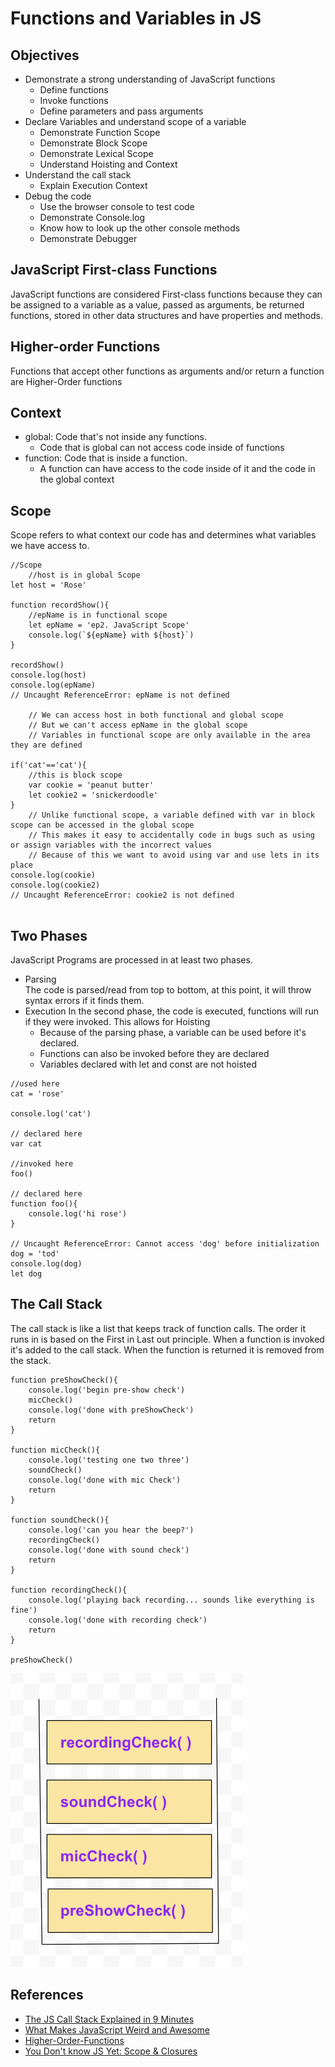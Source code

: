 # Functions and Variables in JS
## Objectives
- Demonstrate a strong understanding of JavaScript functions
    - Define functions
    - Invoke functions 
    - Define parameters and pass arguments 
- Declare Variables and understand scope of a variable
    - Demonstrate Function Scope
    - Demonstrate Block Scope
    - Demonstrate Lexical Scope
    - Understand Hoisting and Context
- Understand the call stack 
    - Explain Execution Context 
- Debug the code
    - Use the browser console to test code
    - Demonstrate Console.log
    - Know how to look up the other console methods 
    - Demonstrate Debugger 


## JavaScript First-class Functions  
JavaScript functions are considered First-class functions because they can be assigned to a variable as a value, passed as arguments, be returned functions, stored in other data structures and have properties and methods.

## Higher-order Functions  
Functions that accept other functions as arguments and/or return a function are Higher-Order functions

## Context
 - global: Code that's not inside any functions.  
    - Code that is global can not access code inside of functions 
 - function: Code that is inside a function. 
    - A function can have access to the code inside of it and the code in the global context
 
## Scope 

Scope refers to what context our code has and determines what variables we have access to.

```
//Scope 
    //host is in global Scope 
let host = 'Rose'

function recordShow(){
    //epName is in functional scope  
    let epName = 'ep2. JavaScript Scope'
    console.log(`${epName} with ${host}`)
}

recordShow()
console.log(host)
console.log(epName)
// Uncaught ReferenceError: epName is not defined

    // We can access host in both functional and global scope
    // But we can't access epName in the global scope
    // Variables in functional scope are only available in the area they are defined
    
if('cat'=='cat'){
    //this is block scope
    var cookie = 'peanut butter'
    let cookie2 = 'snickerdoodle'
} 
    // Unlike functional scope, a variable defined with var in block scope can be accessed in the global scope 
    // This makes it easy to accidentally code in bugs such as using or assign variables with the incorrect values
    // Because of this we want to avoid using var and use lets in its place 
console.log(cookie)
console.log(cookie2)
// Uncaught ReferenceError: cookie2 is not defined


```

## Two Phases 
JavaScript Programs are processed in at least two phases. 
- Parsing   
    The code is parsed/read from top to bottom, at this point, it will throw syntax errors if it finds them. 
- Execution
    In the second phase, the code is executed, functions will run if they were invoked.
    This allows for Hoisting 
     - Because of the parsing phase, a variable can be used before it's declared.
     - Functions can also be invoked before they are declared
     - Variables declared with let and const are not hoisted 
```
//used here
cat = 'rose'

console.log('cat')

// declared here
var cat 

//invoked here 
foo()

// declared here
function foo(){
    console.log('hi rose')
}

// Uncaught ReferenceError: Cannot access 'dog' before initialization
dog = 'tod'
console.log(dog)
let dog 

```

## The Call Stack
The call stack is like a list that keeps track of function calls. The order it runs in is based on the First in Last out principle. 
When a function is invoked it's added to the call stack. When the function is returned it is removed from the stack.

```
function preShowCheck(){
    console.log('begin pre-show check')
    micCheck()
    console.log('done with preShowCheck')
    return
}

function micCheck(){
    console.log('testing one two three')
    soundCheck()
    console.log('done with mic Check')
    return
}

function soundCheck(){
    console.log('can you hear the beep?')
    recordingCheck()
    console.log('done with sound check')
    return
}

function recordingCheck(){
    console.log('playing back recording... sounds like everything is fine')
    console.log('done with recording check')
    return
}

preShowCheck()
```

![call stack visual](assets/callStack.png "Call Visual")



## References 
* [The JS Call Stack Explained in 9 Minutes](https://www.youtube.com/watch?v=W8AeMrVtFLY)
* [What Makes JavaScript Weird and Awesome](https://www.youtube.com/watch?v=SBwoFkRjZvE)
* [Higher-Order-Functions](https://eloquentjavascript.net/05_higher_order.html)
* [You Don't know JS Yet: Scope & Closures](https://github.com/getify/You-Dont-Know-JS/tree/2nd-ed/scope-closures)

